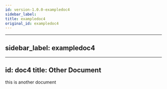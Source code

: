 ```yaml
---
id: version-1.0.0-exampledoc4
sidebar_label: 
title: exampledoc4
original_id: exampledoc4
---
```


---
sidebar_label: exampledoc4
---

---
id: doc4
title: Other Document
---

this is another document
